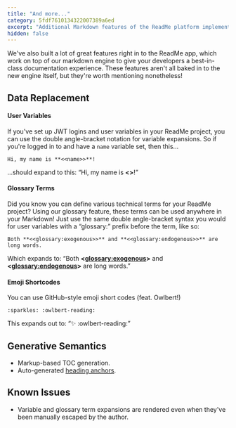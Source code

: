 ```yaml
---
title: "And more..."
category: 5fdf7610134322007389a6ed
excerpt: "Additional Markdown features of the ReadMe platform implementation."
hidden: false
---
```

We've also built a lot of great features right in to the ReadMe app, which work on top of our markdown engine to give your developers a best-in-class documentation experience. These features aren't all baked in to the new engine itself, but they're worth mentioning nonetheless!

## Data Replacement

#### User Variables

If you've set up JWT logins and user variables in your ReadMe project, you can use the double angle-bracket notation for variable expansions. So if you're logged in to and have a `name` variable set, then this...

    Hi, my name is **<<name>>**!

...should expand to this: “Hi, my name is **<<name>>**!”

#### Glossary Terms

Did you know you can define various technical terms for your ReadMe project? Using our glossary feature, these terms can be used anywhere in your Markdown! Just use the same double angle-bracket syntax you would for user variables with a “glossary:” prefix before the term, like so:

    Both **<<glossary:exogenous>>** and **<<glossary:endogenous>>** are long words.

Which expands to: “Both **<<glossary:exogenous>>** and **<<glossary:endogenous>>** are long words.”

#### Emoji Shortcodes

You can use GitHub-style emoji short codes (feat. Owlbert!)

    :sparkles: :owlbert-reading:

This expands out to: “:sparkles: :owlbert-reading:”

## Generative Semantics

- Markup-based TOC generation.
- Auto-generated [heading anchors](doc:headings#section-incremented-anchors).

## Known Issues

- Variable and glossary term expansions are rendered even when they've been manually escaped by the author.
